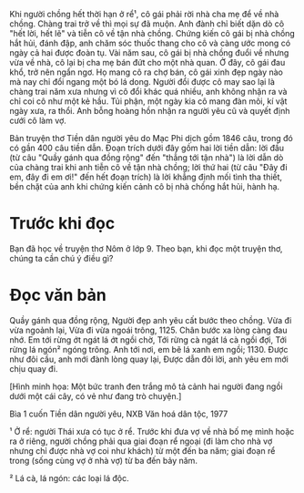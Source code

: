 Khi người chồng hết thời hạn ở rể¹, cô gái phải rời nhà cha mẹ để về nhà chồng. Chàng trai trở về thì mọi sự đã muộn. Anh đành chỉ biết dặn dò cô "hết lời, hết lẽ" và tiễn cô về tận nhà chồng. Chứng kiến cô gái bị nhà chồng hắt hủi, đánh đập, anh chăm sóc thuốc thang cho cô và càng ước mong có ngày cả hai được đoàn tụ. Vài năm sau, cô gái bị nhà chồng đuổi về nhưng vừa về nhà, cô lại bị cha mẹ bán đứt cho một nhà quan. Ở đây, cô gái đau khổ, trở nên ngẩn ngơ. Họ mang cô ra chợ bán, cô gái xinh đẹp ngày nào mà nay chỉ đổi ngang một bó lá dong. Người đổi được cô may sao lại là chàng trai năm xưa nhưng vì cô đổi khác quá nhiều, anh không nhận ra và chỉ coi cô như một kẻ hầu. Tủi phận, một ngày kia cô mang đàn mõi, kí vật ngày xưa, ra thổi. Anh bỗng hoàng hồn nhận ra người yêu cũ và quyết định cưới cô làm vợ.

Bản truyện thơ Tiền dân người yêu do Mạc Phi dịch gồm 1846 câu, trong đó có gần 400 câu tiền dẫn. Đoạn trích dưới đây gồm hai lời tiền dẫn: lời đầu (từ câu "Quầy gánh qua đồng rộng" đến "thẳng tới tận nhà") là lời dẫn dò của chàng trai khi anh tiễn cô về tận nhà chồng; lời thứ hai (từ câu "Đây đi em, đây đi em ơi!" đến hết đoạn trích) là lời khẳng định mối tình tha thiết, bền chặt của anh khi chứng kiến cảnh cô bị nhà chồng hắt hủi, hành hạ.

# Trước khi đọc

Bạn đã học về truyện thơ Nôm ở lớp 9. Theo bạn, khi đọc một truyện thơ, chúng ta cần chú ý điều gì?

# Đọc văn bản

Quầy gánh qua đồng rộng,
Người đẹp anh yêu cất bước theo chồng.
Vừa đi vừa ngoảnh lại,
Vừa đi vừa ngoái trông,
1125.    Chân bước xa lòng càng đau nhớ.
Em tới rừng ớt ngát lá ớt ngồi chờ,
Tới rừng cà ngát lá cà ngồi đợi,
Tới rừng lá ngón² ngóng trông.
Anh tới nơi, em bẽ lá xanh em ngồi;
1130.    Được như đôi cầu, anh mới đành lòng quay lại,
Được dẫn đôi lời, anh yêu em mới chịu quay đi.

[Hình minh họa: Một bức tranh đen trắng mô tả cảnh hai người đang ngồi dưới một cái cây, có vẻ như đang trò chuyện.]

Bìa 1 cuốn Tiền dân người yêu, NXB Văn hoá dân tộc, 1977

¹ Ở rể: người Thái xưa có tục ở rể. Trước khi đưa vợ về nhà bố mẹ mình hoặc ra ở riêng, người chồng phải qua giai đoạn rể ngoại (đi làm cho nhà vợ nhưng chỉ được nhà vợ coi như khách) từ một đến ba năm; giai đoạn rể trong (sống cùng vợ ở nhà vợ) từ ba đến bảy năm.

² Lá cà, lá ngón: các loại lá độc.